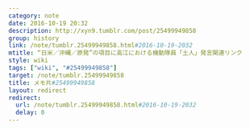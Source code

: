 ```yaml
---
category: note
date: 2016-10-19 20:32
description: http://xyn9.tumblr.com/post/25499949858
group: history
link: /note/tumblr.25499949858.html#2016-10-19-2032
mtitle: “日米／沖縄／原発”の項目に高江における機動隊員「土人」発言関連リンク
style: wiki
tags: ["wiki", "#25499949858"] 
target: /note/tumblr.25499949858
title: メモ片#25499949858
layout: redirect
redirect:
  url: /note/tumblr.25499949858.html#2016-10-19-2032
  delay: 0
---
```

